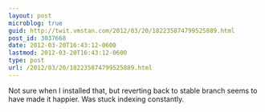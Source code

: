 ```yaml
---
layout: post
microblog: true
guid: http://twit.vmstan.com/2012/03/20/182235874799525889.html
post_id: 3037668
date: 2012-03-20T16:43:12-0600
lastmod: 2012-03-20T16:43:12-0600
type: post
url: /2012/03/20/182235874799525889.html
---
```

Not sure when I installed that, but reverting back to stable branch seems to have made it happier. Was stuck indexing constantly.
